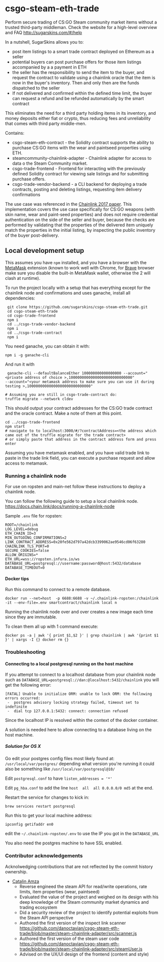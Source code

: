 # csgo-steam-eth-trade

Perform secure trading of CS:GO Steam community market items without a trusted third-party middleman. Check the website for a high-level overview and FAQ http://sugarskins.com/#/help

In a nutshell, SugarSkins allows you to:

* post item listings to a smart trade contract deployed on Ethereum as a seller
* potential buyers can post purchase offers for those item listings accompanied by a a payment in ETH
* the seller has the responsibility to send the item to the buyer, and request the contract to validate using a chainlink oracle that the item is now in the buyer's inventory. Then and only then are the funds dispatched to the seller
* If not delivered and confirmed within the defined time limit, the buyer can request a refund and be refunded automatically by the smart contract


This eliminates the need for a third party holding items in its inventory, and money deposits either fiat or crypto, thus reducing fees and unreliability that comes with third party middle-men.

Contains:

* csgo-steam-eth-contract - the Solidity contract supports the ability to purchase CS:GO items with the wear and paintseed properties using ETH.
* steamcommunity-chainlink-adapter - Chainlink adapter for access to data o the Steam Community market.
* csgo-trade-frontend - Frontend for interacting with the previously defined Solidity contract for viewing sale listings and for submitting purchase offers.
* csgo-trade-vendor-backend - a CLI backend for deploying a trade contracts, posting and deleting listings, requesting item delivery confirmations


The use case was referenced in the [Chainlink 2017 paper](https://link.smartcontract.com/whitepaper). This implementation covers the use case specifically for CS:GO weapons (with skin name, wear and paint-seed properties) and does not require credential authentication on the side of the seller and buyer, because the checks are performed by validating that the properties of the delivered item uniquely match the properties in the initial listing, by inspecting the public inventory of the buyer post-delivery.  

## Local development setup

This assumes you have `npm` installed, and you have a browser with the [MetaMask](https://metamask.io/) extension (known to work well with Chrome, for [Brave](https://brave.com/) browser make sure you disable the built-in MetaMask  wallet, otherwise the 2 will clash at runtime).

To run the project locally with a setup that has everything except for the chainlink node and confirmations and uses ganache, install all dependencies:

```
 git clone https://github.com/sugarskins/csgo-steam-eth-trade.git
 cd csgo-steam-eth-trade
 cd csgo-trade-frontend
 npm i
 cd ../csgo-trade-vendor-backend
 npm i
 cd ../csgo-trade-contract
 npm i
```

You need ganache, you can obtain it with:
```
npm i -g ganache-cli
```

And run it with 
```
 ganache-cli --defaultBalanceEther 100000000000000000 --account="<private address of choice >,10000000000000000000000000000"
--account="<your metamask address to make sure you can use it during testing >,10000000000000000000000000000"
```

```
# Assuming you are still in csgo-trade-contract do:
truffle migrate --network cldev
```
This should output your contract addresses for the CS:GO trade contract and the oracle contract. Make a note of them at this point.

```
cd ../csgo-trade-frontend
npm start
# navigate to to localhost:3000/#/?contractAddress=<the address which came out of the truffle migrate for the trade contract>
# or simply paste that address in the contract address form and press enter
```

Assuming you have metamask enabled, and you have valid trade link to paste in the trade link field, you can execute a purchase request and allow access to metamask.

### Running a chainlink node

For use on ropsten and main-net follow these instructions to deploy a chainlink node.

You can follow the following guide to setup a local chainlink node.
https://docs.chain.link/docs/running-a-chainlink-node

Sample `.env` file for ropsten:

```
ROOT=/chainlink
LOG_LEVEL=debug
ETH_CHAIN_ID=3
MIN_OUTGOING_CONFIRMATIONS=2
LINK_CONTRACT_ADDRESS=0x20fe562d797a42dcb3399062ae9546cd06f63280
CHAINLINK_TLS_PORT=0
SECURE_COOKIES=false
ALLOW_ORIGINS=*
ETH_URL=wss://ropsten.infura.io/ws
DATABASE_URL=postgresql://username:password@host:5432/database
DATABASE_TIMEOUT=0
```

#### Docker tips

Run this command to connect to a remote database.
```
docker run --net=host  -p 6688:6688 -v ~/.chainlink-ropsten:/chainlink -it --env-file=.env smartcontract/chainlink local n
```

Running the chainlink node over and over creates a new image each time since they are immutable.

To clean them all up with 1 command execute:

```
docker ps -a | awk '{ print $1,$2 }' | grep chainlink | awk '{print $1 }' | xargs -I {} docker rm {}
```

### Troubleshooting
#### Connecting to a local postgresql running on the host machine

If you attempt to connect to a localhost database from your chainlink node such as `DATABASE_URL=postgresql://dan:@localhost:5432/chainlink`  you will get the following error:

```
[FATAL] Unable to initialize ORM: unable to lock ORM: the following errors occurred:
 -  postgres advisory locking strategy failed, timeout set to indefinite
 -  dial tcp 127.0.0.1:5432: connect: connection refused
```

Since the localhost IP is resolved within the context of the docker container.

A solution is needed here to allow connecting to a database living on the host machine.

##### Solution for OS X

Go edit your postgres config files most likely found at: `/usr/local/var/postgres/` depending what version you're running it could also be something like `/usr/local/var/postgresql@10/`

Edit `postgresql.conf` to have `listen_addresses = '*'`

Edit `pg_hba.conf` to add the line `host  all  all 0.0.0.0/0 md5` at the end.

Restart the service for changes to kick in:
```
brew services restart postgresql
```

Run this to get your local machine address:

```
ipconfig getifaddr en0
```

edit the `~/.chainlink-ropsten/.env` to use the IP you got in the `DATABASE_URL`

You also need the postgres machine to have SSL enabled.




### Contributor acknowledgements

Acknolwedging contributions that are not reflected by the commit history ownership.

* [Catalin Amza](https://github.com/CatalinAmza)
	* Reverse engineed  the steam API for read/write operations, rate limits, item properties (wear, paintseed)
	* Evaluated the value of the project and weighed on its design with his deep knowledge of the Steam community market dynamics and trading ecosystem
	* Did a security review of the project to identify potential exploits from the Steam API perspective
	* Authored the first version of the inspect link scanner https://github.com/danoctavian/csgo-steam-eth-trade/blob/master/steam-chainlink-adapter/src/scanner.js
	* Authored the first version of the steam user code https://github.com/danoctavian/csgo-steam-eth-trade/blob/master/steam-chainlink-adapter/src/steamUser.js
	* Advised on the UX/UI design of the frontend (content and style)






